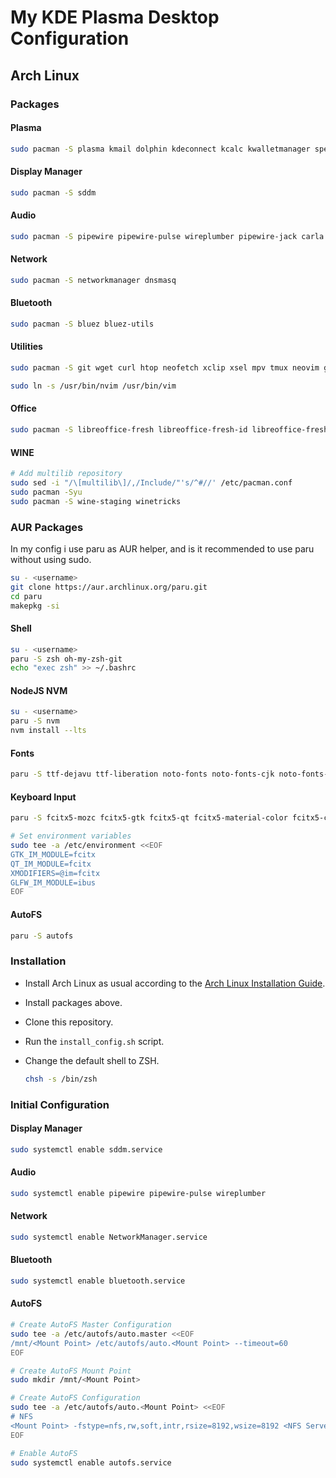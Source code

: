 # My KDE Plasma Desktop Configuration

## Arch Linux

### Packages

#### Plasma

```bash
sudo pacman -S plasma kmail dolphin kdeconnect kcalc kwalletmanager spectacle ark kdialog okular
```

#### Display Manager

```bash
sudo pacman -S sddm
```

#### Audio

```bash
sudo pacman -S pipewire pipewire-pulse wireplumber pipewire-jack carla
```

#### Network

```bash
sudo pacman -S networkmanager dnsmasq
```

#### Bluetooth

```bash
sudo pacman -S bluez bluez-utils
```

#### Utilities

```bash
sudo pacman -S git wget curl htop neofetch xclip xsel mpv tmux neovim go fd ripgrep stow openssh keepassxc nextcloud-client discord obs-studio unzip

sudo ln -s /usr/bin/nvim /usr/bin/vim
```
#### Office

```bash
sudo pacman -S libreoffice-fresh libreoffice-fresh-id libreoffice-fresh-ja atril
```

#### WINE

```bash
# Add multilib repository
sudo sed -i "/\[multilib\]/,/Include/"'s/^#//' /etc/pacman.conf
sudo pacman -Syu
sudo pacman -S wine-staging winetricks
```

### AUR Packages

In my config i use paru as AUR helper, and is it recommended to use paru without using sudo.


```bash
su - <username>
git clone https://aur.archlinux.org/paru.git
cd paru
makepkg -si
```

#### Shell

```bash
su - <username>
paru -S zsh oh-my-zsh-git
echo "exec zsh" >> ~/.bashrc
```

#### NodeJS NVM

```bash
su - <username>
paru -S nvm
nvm install --lts
```

#### Fonts

```bash
paru -S ttf-dejavu ttf-liberation noto-fonts noto-fonts-cjk noto-fonts-emoji noto-fonts-extra nerd-fonts-meta
```

#### Keyboard Input

```bash
paru -S fcitx5-mozc fcitx5-gtk fcitx5-qt fcitx5-material-color fcitx5-configtool
```

```bash
# Set environment variables
sudo tee -a /etc/environment <<EOF
GTK_IM_MODULE=fcitx
QT_IM_MODULE=fcitx
XMODIFIERS=@im=fcitx
GLFW_IM_MODULE=ibus
EOF
```

#### AutoFS

```bash
paru -S autofs
```

### Installation

- Install Arch Linux as usual according to the [Arch Linux Installation Guide](https://wiki.archlinux.org/title/Installation_guide).
- Install packages above.
- Clone this repository.
- Run the `install_config.sh` script.
- Change the default shell to ZSH.

    ```bash
    chsh -s /bin/zsh
    ```

### Initial Configuration

#### Display Manager

```bash
sudo systemctl enable sddm.service
```

#### Audio

```bash
sudo systemctl enable pipewire pipewire-pulse wireplumber
```

#### Network

```bash
sudo systemctl enable NetworkManager.service
```

#### Bluetooth

```bash
sudo systemctl enable bluetooth.service
```

#### AutoFS

```bash
# Create AutoFS Master Configuration
sudo tee -a /etc/autofs/auto.master <<EOF
/mnt/<Mount Point> /etc/autofs/auto.<Mount Point> --timeout=60
EOF

# Create AutoFS Mount Point
sudo mkdir /mnt/<Mount Point>

# Create AutoFS Configuration
sudo tee -a /etc/autofs/auto.<Mount Point> <<EOF
# NFS
<Mount Point> -fstype=nfs,rw,soft,intr,rsize=8192,wsize=8192 <NFS Server>:/<NFS Share>
EOF

# Enable AutoFS
sudo systemctl enable autofs.service
```
